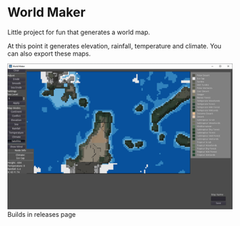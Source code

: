 # World Maker
Little project for fun that generates a world map. 

At this point it generates elevation, rainfall, temperature and climate. You can also export these maps.

![Screenshot](/Screenshots/screen1.png?raw=true "Screenshot")
Builds in releases page